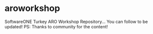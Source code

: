 # aroworkshop
SoftwareONE Turkey ARO Workshop Repository... You can follow to be updated! PS: Thanks to community for the content! 
